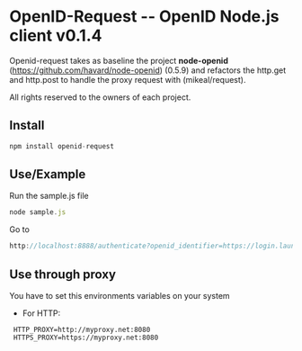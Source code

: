 # OpenID-Request -- OpenID Node.js client v0.1.4

Openid-request takes as baseline the project **node-openid** (https://github.com/havard/node-openid) (0.5.9) and refactors the http.get and http.post to handle the proxy request with (mikeal/request).

All rights reserved to the owners of each project.

## Install
```javascript
npm install openid-request
```

## Use/Example
Run the sample.js file
```javascript
node sample.js
```
Go to
```javascript
http://localhost:8888/authenticate?openid_identifier=https://login.launchpad.net //change the value of openid_identifier for your favorite OpenID provider
```

## Use through proxy
You have to set this environments variables on your system
* For HTTP:
```
 HTTP_PROXY=http://myproxy.net:8080
 HTTPS_PROXY=https://myproxy.net:8080 
```
